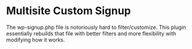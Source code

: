 Multisite Custom Signup
=======================

The wp-signup.php file is notoriously hard to filter/customize. This plugin essentially rebuilds that file with better filters and more flexibility with modifying how it works.